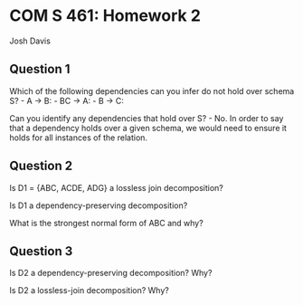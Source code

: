 COM S 461: Homework 2
=====================

Josh Davis

## Question 1

Which of the following dependencies can you infer do not hold over schema S?
    - A -> B:
    - BC -> A:
    - B -> C:

Can you identify any dependencies that hold over S?
    - No. In order to say that a dependency holds over a given schema, we would
      need to ensure it holds for all instances of the relation.

## Question 2

Is D1 = {ABC, ACDE, ADG} a lossless join decomposition?

Is D1 a dependency-preserving decomposition?

What is the strongest normal form of ABC and why?

## Question 3

Is D2 a dependency-preserving decomposition? Why?

Is D2 a lossless-join decomposition? Why?
